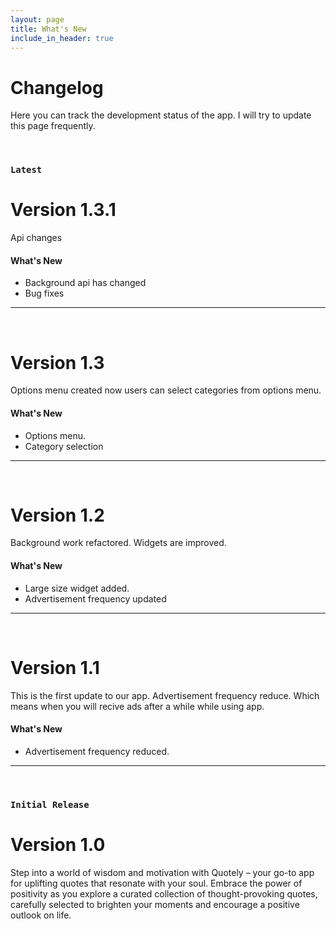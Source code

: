 ```yaml
---
layout: page
title: What's New
include_in_header: true
---
```


# Changelog
Here you can track the development status of the app. I will try to update this page frequently.

<br>

### `Latest`
# **Version 1.3.1**
Api changes

#### What's New
- Background api has changed
- Bug fixes

________
<br>

# **Version 1.3**
Options menu created now users can select categories from options menu.

#### What's New
- Options menu.
- Category selection

________
<br>

# **Version 1.2**
Background work refactored. Widgets are improved.

#### What's New
- Large size widget added.
- Advertisement frequency updated

________
<br>

# **Version 1.1**
This is the first update to our app. Advertisement frequency reduce. Which means when you will recive ads after a while while using app.

#### What's New
- Advertisement frequency reduced.

________
<br>

### `Initial Release`
# **Version 1.0**
Step into a world of wisdom and motivation with Quotely – your go-to app for uplifting quotes that resonate with your soul. Embrace the power of positivity as you explore a curated collection of thought-provoking quotes, carefully selected to brighten your moments and encourage a positive outlook on life.

<br>